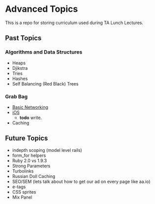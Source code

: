 # Advanced Topics

This is a repo for storing curriculum used during TA Lunch Lectures.

## Past Topics
### Algorithms and Data Structures
* Heaps
* Djikstra
* Tries
* Hashes
* Self Balancing (Red Black) Trees


### Grab Bag
* [Basic Networking][networking-i]
* [iOS][ios]
    * **todo** write.
* Caching

[networking-i]: ./Networking/networking-i.md
[ios]: ./iOS/ios-i.md
## Future Topics

* indepth scoping (model level rails)
* form_for helpers
* Ruby 2.0 vs 1.9.3
* Strong Parameters
* Turbolinks
* Russian Doll Caching
* SEO/SEM (lets talk about how to get our ad on every page like aa.io)
* e-tags
* CSS sprites
* Mix Panel

